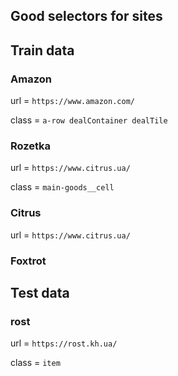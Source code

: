 ## Good selectors for sites

## Train data


### Amazon

url = `https://www.amazon.com/`

class = `a-row dealContainer dealTile`

### Rozetka

url = `https://www.citrus.ua/`

class = `main-goods__cell`

### Citrus

url = `https://www.citrus.ua/`

### Foxtrot

## Test data


### rost

url = `https://rost.kh.ua/`

class = `item`
